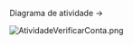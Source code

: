 Diagrama de atividade ->

![AtividadeVerificarConta.png](/.attachments/AtividadeVerificarConta-0e16feb9-6cb0-4eeb-b902-8c83a4026154.png)